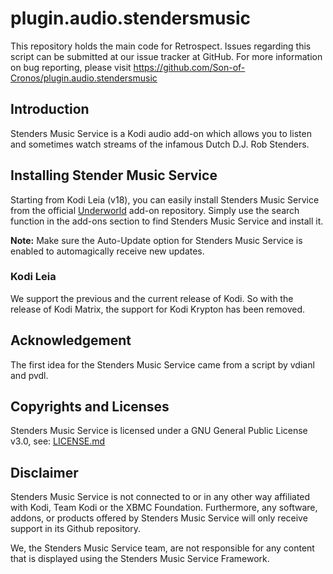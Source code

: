 # plugin.audio.stendersmusic
This repository holds the main code for Retrospect. Issues regarding this script can be submitted at our issue tracker at GitHub. For more information on bug reporting, please visit https://github.com/Son-of-Cronos/plugin.audio.stendersmusic 
## Introduction
Stenders Music Service is a Kodi audio add-on which allows you to listen and sometimes watch streams of the infamous Dutch D.J. Rob Stenders.
## Installing Stender Music Service
Starting from Kodi Leia (v18), you can easily install Stenders Music Service from the official <a href="https://github.com/Son-of-Cronus/underworld/tree/master/repository.underworld" rel="nofollow">Underworld</a> add-on repository. Simply use the search function in the add-ons section to find Stenders Music Service and install it.

<strong>Note:</strong> Make sure the Auto-Update option for Stenders Music Service is enabled to automagically receive new updates.

### Kodi Leia
We support the previous and the current release of Kodi. So with the release of Kodi Matrix, the support for Kodi Krypton has been removed.
## Acknowledgement
The first idea for the Stenders Music Service came from a script by vdianl and pvdl.
## Copyrights and Licenses
Stenders Music Service is licensed under a GNU General Public License v3.0, see: <a href="https://github.com/Son-of-Cronus/plugin.audio.stendersmusic/blob/main/README.md" rel="nofollow">LICENSE.md</a>
## Disclaimer
Stenders Music Service is not connected to or in any other way affiliated with Kodi, Team Kodi or the XBMC Foundation. Furthermore, any software, addons, or products offered by Stenders Music Service will only receive support in its Github repository.

We, the Stenders Music Service team, are not responsible for any content that is displayed using the Stenders Music Service Framework.
